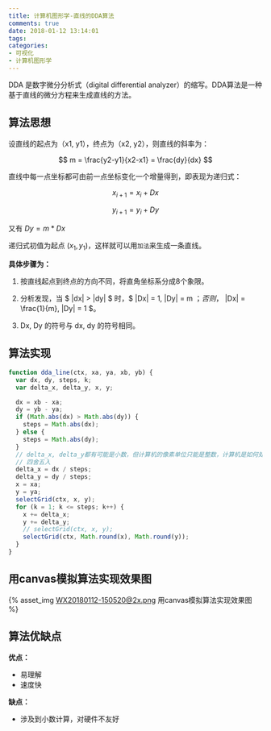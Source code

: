 ```yaml
---
title: 计算机图形学-直线的DDA算法
comments: true
date: 2018-01-12 13:14:01
tags:
categories:
- 可视化
- 计算机图形学
---
```


DDA 是数字微分分析式（digital differential analyzer）的缩写。DDA算法是一种基于直线的微分方程来生成直线的方法。
<!-- more -->

## 算法思想

设直线的起点为（x1, y1），终点为（x2, y2），则直线的斜率为：

$$ m = \frac{y2-y1}{x2-x1} = \frac{dy}{dx} $$

直线中每一点坐标都可由前一点坐标变化一个增量得到，即表现为递归式：

$$ x_{i+1} = x_i + Dx $$

$$ y_{i+1} = y_i + Dy $$

又有 $Dy = m * Dx$

递归式初值为起点 $(x_1, y_1)$，这样就可以用`加法`来生成一条直线。

**具体步骤为：**
1. 按直线起点到终点的方向不同，将直角坐标系分成8个象限。

2. 分析发现，当 $ |dx| > |dy| $ 时，$ |Dx| = 1, |Dy| = m $；否则，$ |Dx| = \frac{1}{m}, |Dy| = 1 $。

3. Dx, Dy 的符号与 dx, dy 的符号相同。

## 算法实现

```javascript
function dda_line(ctx, xa, ya, xb, yb) {
  var dx, dy, steps, k;
  var delta_x, delta_y, x, y;

  dx = xb - xa;
  dy = yb - ya;
  if (Math.abs(dx) > Math.abs(dy)) {
    steps = Math.abs(dx);
  } else {
    steps = Math.abs(dy);
  }
  // delta_x, delta_y都有可能是小数，但计算机的像素单位只能是整数，计算机是如何处理这种情况的？
  // 四舍五入
  delta_x = dx / steps;
  delta_y = dy / steps;
  x = xa;
  y = ya;
  selectGrid(ctx, x, y);
  for (k = 1; k <= steps; k++) {
    x += delta_x;
    y += delta_y;
    // selectGrid(ctx, x, y);
    selectGrid(ctx, Math.round(x), Math.round(y));
  }
}
```

## 用canvas模拟算法实现效果图
{% asset_img WX20180112-150520@2x.png 用canvas模拟算法实现效果图 %}

## 算法优缺点
**优点：**
* 易理解
* 速度快

**缺点：**
* 涉及到小数计算，对硬件不友好
